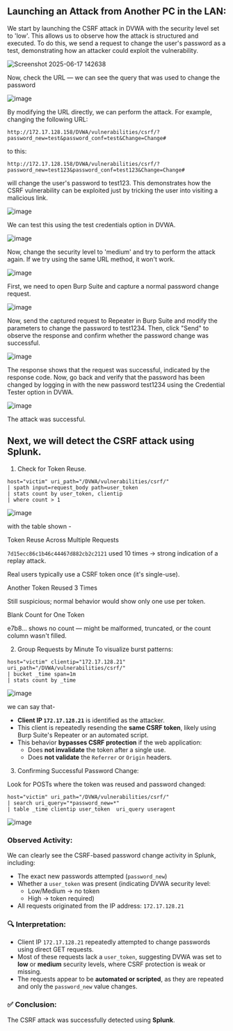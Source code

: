 ##  Launching an Attack from Another PC in the LAN:
 
We start by launching the CSRF attack in DVWA with the security level set to 'low'. This allows us to observe how the attack is structured and executed. To do this, we send a request to change the user's password as a test, demonstrating how an attacker could exploit the vulnerability.

![Screenshot 2025-06-17 142638](https://github.com/user-attachments/assets/4eaf40f0-ba60-4814-ac1e-7b854129cf04)

Now, check the URL — we can see the query that was used to change the password

![image](https://github.com/user-attachments/assets/e6a31431-78a8-48de-a6c4-11d6c558beec)

By modifying the URL directly, we can perform the attack. For example, changing the following URL:

```
http://172.17.128.158/DVWA/vulnerabilities/csrf/?password_new=test&password_conf=test&Change=Change#
```
to this:

```
http://172.17.128.158/DVWA/vulnerabilities/csrf/?password_new=test123&password_conf=test123&Change=Change#
```
will change the user's password to test123. This demonstrates how the CSRF vulnerability can be exploited just by tricking the user into visiting a malicious link.

![image](https://github.com/user-attachments/assets/4d0400e9-3cde-4553-9d73-36145033a841)

We can test this using the test credentials option in DVWA.

![image](https://github.com/user-attachments/assets/0e2e15f8-86a5-438f-9aa5-74a36ad0c938)

Now, change the security level to 'medium' and try to perform the attack again. If we try using the same URL method, it won't work.

![image](https://github.com/user-attachments/assets/dd950386-1f7a-4846-b93e-5dfea9d39742)

First, we need to open Burp Suite and capture a normal password change request.

![image](https://github.com/user-attachments/assets/04550558-ef71-48d7-89de-d26f7d6cb62b)

Now, send the captured request to Repeater in Burp Suite and modify the parameters to change the password to test1234. Then, click "Send" to observe the response and confirm whether the password change was successful.

![image](https://github.com/user-attachments/assets/cb005beb-721f-4e11-aed9-0d56fe5e8d63)

The response shows that the request was successful, indicated by the response code. Now, go back and verify that the password has been changed by logging in with the new password test1234 using the Credential Tester option in DVWA.

![image](https://github.com/user-attachments/assets/3f1a19db-6ae3-415e-8344-84dcb8205fb3)

The attack was successful.

## Next, we will detect the CSRF attack using Splunk.

1. Check for Token Reuse.

```
host="victim" uri_path="/DVWA/vulnerabilities/csrf/"
| spath input=request_body path=user_token
| stats count by user_token, clientip
| where count > 1
```

![image](https://github.com/user-attachments/assets/891d7e18-5c3b-4d02-a4d3-39f9ca8e6ae4)

with the table shown -

 Token Reuse Across Multiple Requests

`7d15ecc86c1b46c44467d882cb2c2121` used 10 times → strong indication of a replay attack.

Real users typically use a CSRF token once (it's single-use).

 Another Token Reused 3 Times

Still suspicious; normal behavior would show only one use per token.

Blank Count for One Token

e7b8... shows no count — might be malformed, truncated, or the count column wasn't filled.



 
2. Group Requests by Minute
To visualize burst patterns:

```
host="victim" clientip="172.17.128.21" uri_path="/DVWA/vulnerabilities/csrf/"
| bucket _time span=1m
| stats count by _time
```

![image](https://github.com/user-attachments/assets/d95a083d-22b4-40d2-8ac4-627d878ddc4a)

we can say that- 

- **Client IP `172.17.128.21`** is identified as the attacker.
- This client is repeatedly resending the **same CSRF token**, likely using Burp Suite's Repeater or an automated script.
- This behavior **bypasses CSRF protection** if the web application:
  - Does **not invalidate** the token after a single use.
  - Does **not validate** the `Referrer` or `Origin` headers.


3. Confirming Successful Password Change:

Look for POSTs where the token was reused and password changed:

```
host="victim" uri_path="/DVWA/vulnerabilities/csrf/"
| search uri_query="*password_new=*"
| table _time clientip user_token  uri_query useragent
```

![image](https://github.com/user-attachments/assets/b1a99ce1-6791-4601-a0c7-245492790a04)

### Observed Activity:

We can clearly see the CSRF-based password change activity in Splunk, including:

- The exact new passwords attempted (`password_new`)
- Whether a `user_token` was present (indicating DVWA security level: 
  - Low/Medium → no token
  - High → token required)
- All requests originated from the IP address: `172.17.128.21`

### 🔍 Interpretation:

- Client IP `172.17.128.21` repeatedly attempted to change passwords using direct GET requests.
- Most of these requests lack a `user_token`, suggesting DVWA was set to **low** or **medium** security levels, where CSRF protection is weak or missing.
- The requests appear to be **automated or scripted**, as they are repeated and only the `password_new` value changes.

### ✅ Conclusion:

The CSRF attack was successfully detected using **Splunk**.
